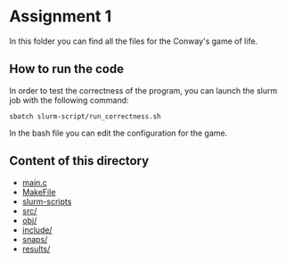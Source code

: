 # Assignment 1

In this folder you can find all the files for the Conway's game of life.

## How to run the code
In order to test the correctness of the program, you can launch the slurm job with the following command:

```
sbatch slurm-script/run_correctness.sh
```

In the bash file you can edit the configuration for the game.

## Content of this directory

- [main.c](main.c)
- [MakeFile](Makefile)
- [slurm-scripts](slurm-scripts)
- [src/](src)
- [obj/](obj)
- [include/](include)
- [snaps/](snaps)
- [results/](results)